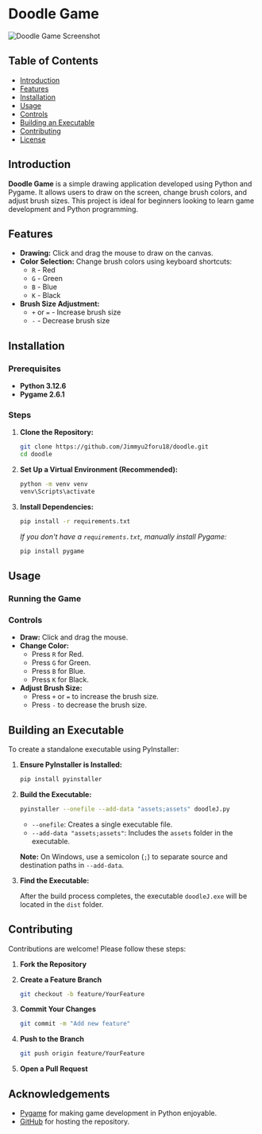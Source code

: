 # Doodle Game

![Doodle Game Screenshot](assets/screenshot.png)

## Table of Contents

- [Introduction](#introduction)
- [Features](#features)
- [Installation](#installation)
- [Usage](#usage)
- [Controls](#controls)
- [Building an Executable](#building-an-executable)
- [Contributing](#contributing)
- [License](#license)

## Introduction

**Doodle Game** is a simple drawing application developed using Python and Pygame. It allows users to draw on the screen, change brush colors, and adjust brush sizes. This project is ideal for beginners looking to learn game development and Python programming.

## Features

- **Drawing:** Click and drag the mouse to draw on the canvas.
- **Color Selection:** Change brush colors using keyboard shortcuts:
  - `R` - Red
  - `G` - Green
  - `B` - Blue
  - `K` - Black
- **Brush Size Adjustment:**
  - `+` or `=` - Increase brush size
  - `-` - Decrease brush size

## Installation

### Prerequisites

- **Python 3.12.6**
- **Pygame 2.6.1**

### Steps

1. **Clone the Repository:**

   ```bash
   git clone https://github.com/Jimmyu2foru18/doodle.git
   cd doodle
   ```

2. **Set Up a Virtual Environment (Recommended):**

   ```bash
   python -m venv venv
   venv\Scripts\activate
   ```

3. **Install Dependencies:**

   ```bash
   pip install -r requirements.txt
   ```

   *If you don't have a `requirements.txt`, manually install Pygame:*

   ```bash
   pip install pygame
   ```

## Usage

### Running the Game


### Controls

- **Draw:** Click and drag the mouse.
- **Change Color:**
  - Press `R` for Red.
  - Press `G` for Green.
  - Press `B` for Blue.
  - Press `K` for Black.
- **Adjust Brush Size:**
  - Press `+` or `=` to increase the brush size.
  - Press `-` to decrease the brush size.

## Building an Executable

To create a standalone executable using PyInstaller:

1. **Ensure PyInstaller is Installed:**

   ```bash
   pip install pyinstaller
   ```

2. **Build the Executable:**

   ```bash
   pyinstaller --onefile --add-data "assets;assets" doodleJ.py
   ```

   - `--onefile`: Creates a single executable file.
   - `--add-data "assets;assets"`: Includes the `assets` folder in the executable.

   **Note:** On Windows, use a semicolon (`;`) to separate source and destination paths in `--add-data`.

3. **Find the Executable:**

   After the build process completes, the executable `doodleJ.exe` will be located in the `dist` folder.

## Contributing

Contributions are welcome! Please follow these steps:

1. **Fork the Repository**
2. **Create a Feature Branch**

   ```bash
   git checkout -b feature/YourFeature
   ```

3. **Commit Your Changes**

   ```bash
   git commit -m "Add new feature"
   ```

4. **Push to the Branch**

   ```bash
   git push origin feature/YourFeature
   ```

5. **Open a Pull Request**

## Acknowledgements

- [Pygame](https://www.pygame.org/) for making game development in Python enjoyable.
- [GitHub](https://github.com/) for hosting the repository.